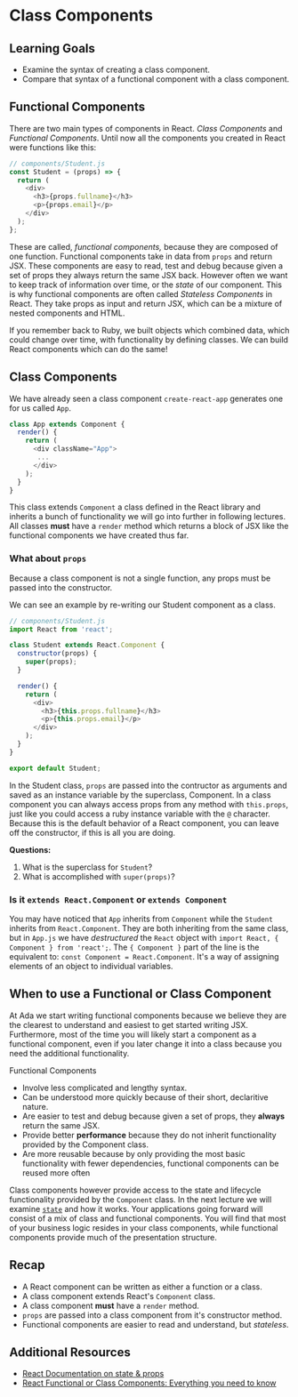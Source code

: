 # Class Components

## Learning Goals

- Examine the syntax of creating a class component.
- Compare that syntax of a functional component with a class component.

## Functional Components

There are two main types of components in React.  _Class Components_ and _Functional Components_.  Until now all the components you created in React were functions like this:

```javascript
// components/Student.js
const Student = (props) => {
  return (
    <div>
      <h3>{props.fullname}</h3>
      <p>{props.email}</p>
    </div>
  );
};
```

These are called, _functional components,_ because they are composed of one function.  Functional components take in data from `props` and return JSX.  These components are easy to read, test and debug because given a set of props they always return the same JSX back.  However often we want to keep track of information over time, or the _state_ of our component.  This is why functional components are often called _Stateless Components_ in React.  They take props as input and return JSX, which can be a mixture of nested components and HTML.

If you remember back to Ruby, we built objects which combined data, which could change over time, with functionality by defining classes.  We can build React components which can do the same!

## Class Components 

We have already seen a class component `create-react-app` generates one for us called `App`.  

```javascript
class App extends Component {
  render() {
    return (
      <div className="App">
       ...
      </div>
    );
  }
}
```

This class extends `Component` a class defined in the React library and inherits a bunch of functionality we will go into further in following lectures.  All classes **must** have a `render` method which returns a block of JSX like the functional components we have created thus far.  

### What about `props`

Because a class component is not a single function, any props must be passed into the constructor.

We can see an example by re-writing our Student component as a class.

```javascript
// components/Student.js
import React from 'react';

class Student extends React.Component {
  constructor(props) {
    super(props);
  }

  render() {
    return (
      <div>
        <h3>{this.props.fullname}</h3>
        <p>{this.props.email}</p>
      </div>
    );
  }  
}

export default Student;
```

In the Student class, `props` are passed into the contructor as arguments and saved as an instance variable by the superclass, Component.  In a class component you can always access props from any method with `this.props`, just like you could access a ruby instance variable with the `@` character.  Because this is the default behavior of a React component, you can leave off the constructor, if this is all you are doing.

**Questions:**

1. What is the superclass for `Student`?
1. What is accomplished with `super(props)`?

### Is it `extends React.Component` or `extends Component`

You may have noticed that `App` inherits from `Component` while the `Student` inherits from `React.Component`.  They are both inheriting from the same class, but in `App.js` we have _destructured_ the `React` object with `import React, { Component } from 'react';`.  The `{ Component }` part of the line is the equivalent to:  `const Component = React.Component`.  It's a way of assigning elements of an object to individual variables.  

## When to use a Functional or Class Component

At Ada we start writing functional components because we believe they are the clearest to understand and easiest to get started writing JSX.  Furthermore, most of the time you will likely start a component as a functional component, even if you later change it into a class because you need the additional functionality.  

Functional Components

- Involve less complicated and lengthy syntax.
- Can be understood more quickly because of their short, declaritive nature.
- Are easier to test and debug because given a set of props, they **always** return the same JSX.
- Provide better **performance** because they do not inherit functionality provided by the Component class.  
- Are more reusable because by only providing the most basic functionality with fewer dependencies, functional components can be reused more often

Class components however provide access to the state and lifecycle functionality provided by the `Component` class.  In the next lecture we will examine [`state`](state.md) and how it works.  Your applications going forward will consist of a mix of class and functional components.  You will find that most of your business logic resides in your class components, while functional components provide much of the presentation structure.

## Recap

- A React component can be written as either a function or a class.
- A class component extends React's `Component` class.  
- A class component **must** have a `render` method.
- `props` are passed into a class component from it's constructor method.
- Functional components are easier to read and understand, but _stateless_.

## Additional Resources

- [React Documentation on state & props](https://reactjs.org/docs/components-and-props.html)
- [React Functional or Class Components: Everything you need to know](https://programmingwithmosh.com/react/react-functional-components/)